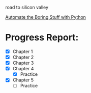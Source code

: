 road to silicon valley 


[Automate the Boring Stuff with Python](https://automatetheboringstuff.com/)


# Progress Report:

- [x] Chapter 1
- [x] Chapter 2
- [x] Chapter 3
- [x] Chapter 4
  - [x] Practice
- [x] Chapter 5
  - [ ] Practice 
